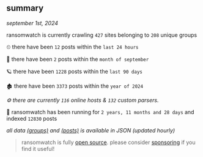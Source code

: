 
## summary
_september 1st, 2024_

ransomwatch is currently crawling `427` sites belonging to `208` unique groups

⏲ there have been `12` posts within the `last 24 hours`

🦈 there have been `2` posts within the `month of september`

🪐 there have been `1228` posts within the `last 90 days`

🏚 there have been `3373` posts within the `year of 2024`

_⚙️ there are currently `116` online hosts & `132` custom parsers._

🦕 ransomwatch has been running for `2 years, 11 months and 28 days` and indexed `12830` posts

_all data  [(groups)](http://ransomwhat.telemetry.ltd/groups) and [(posts)](http://ransomwhat.telemetry.ltd/posts) is available in JSON (updated hourly)_

> ransomwatch is fully [open source](https://github.com/joshhighet/ransomwatch#ransomwatch--). please consider [sponsoring](https://github.com/sponsors/joshhighet) if you find it useful!
